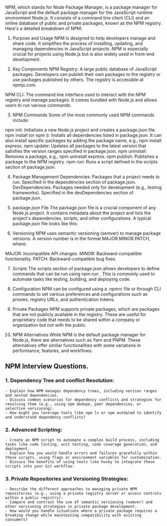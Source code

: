 NPM, which stands for Node Package Manager, is a package manager for JavaScript and the default package manager for the JavaScript runtime environment Node.js. It consists of a command line client (CLI) and an online database of public and private packages, known as the NPM registry. Here's a detailed breakdown of NPM:

1. Purpose and Usage
   NPM is designed to help developers manage and share code. It simplifies the process of installing, updating, and managing dependencies in JavaScript projects. NPM is especially crucial for projects using Node.js but is also widely used in front-end development.

2. Key Components
   NPM Registry: A large public database of JavaScript packages. Developers can publish their own packages to the registry or use packages published by others. The registry is accessible at npmjs.com.

NPM CLI: The command line interface used to interact with the NPM registry and manage packages. It comes bundled with Node.js and allows users to run various commands.

3. NPM Commands
   Some of the most commonly used NPM commands include:

npm init: Initializes a new Node.js project and creates a package.json file.
npm install (or npm i): Installs all dependencies listed in package.json. It can also install specific packages by adding the package name, e.g., npm install express.
npm update: Updates all packages to the latest version that satisfies the version ranges specified in package.json.
npm uninstall: Removes a package, e.g., npm uninstall express.
npm publish: Publishes a package to the NPM registry.
npm run: Runs a script defined in the scripts section of package.json.

4. Package Management
   Dependencies: Packages that a project needs to run. Specified in the dependencies section of package.json.
   DevDependencies: Packages needed only for development (e.g., testing frameworks). Specified in the devDependencies section of package.json.

5. package.json File
   The package.json file is a crucial component of any Node.js project. It contains metadata about the project and lists the project's dependencies, scripts, and other configurations. A typical package.json file looks like this:

6. Versioning
   NPM uses semantic versioning (semver) to manage package versions. A version number is in the format MAJOR.MINOR.PATCH, where:

MAJOR: Incompatible API changes.
MINOR: Backward-compatible functionality.
PATCH: Backward-compatible bug fixes.

7. Scripts
   The scripts section of package.json allows developers to define commands that can be run using npm run <script-name>. This is commonly used to automate tasks like testing, building, and deploying code.

8. Configuration
   NPM can be configured using a .npmrc file or through CLI commands to set various preferences and configurations such as proxies, registry URLs, and authentication tokens.

9. Private Packages
   NPM supports private packages, which are packages that are not publicly available in the registry. These are useful for proprietary code that needs to be shared within a company or organization but not with the public.

10. NPM Alternatives
    While NPM is the default package manager for Node.js, there are alternatives such as Yarn and PNPM. These alternatives offer similar functionalities with some variations in performance, features, and workflows.

## NPM Interview Questions.

### 1. Dependency Tree and conflict Resolution:

    - Explain how NPM manages dependency trees, including version ranges and nested dependencies.
    - Discuss common scenarios for dependency conflicts and strategies for resolving them (e.g., using npm dedupe, peer dependencies, or selective versioning).
    - How might you leverage tools like npm ls or npm outdated to identify and understand dependency conflicts?

### 2. Advanced Scripting:

    - Create an NPM script to automate a complex build process, including tasks like code linting, unit testing, code coverage generation, and deployment.
    - Explain how you would handle errors and failures gracefully within these scripts, using flags or environment variables for customization.
    - Discuss the benefits of using tools like husky to integrate these scripts into your Git workflow.

### 3. Private Repositories and Versioning Strategies:

    - Describe the different approaches to managing private NPM repositories (e.g., using a private registry server or access controls within a public registry).
    - Compare and contrast the use of semantic versioning (semver) and other versioning strategies in private package development.
    - How would you handle situations where a private package requires a breaking change while maintaining compatibility with existing consumers?
